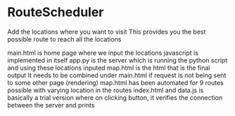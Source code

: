 # RouteScheduler
Add the locations where you want to visit This provides you the best possible route to reach all the locations

main.html is home page where we input the locations 
javascript is implemented in itself
app.py is the server which is running the python script and using these locations inputed
map.html is the html that is the final output
It needs to be combined under main.html if request is not being sent to some other page (rendering)
map.html has been automated for 9 routes possible with varying location in the routes
index.html and data.js is basically a trial version where on clicking button, it verifies the connection between the server and prints 
